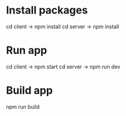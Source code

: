 
# Install packages
cd client -> npm install 
cd server -> npm install
# Run app
cd client -> npm start
cd server -> npm run dev
# Build app
npm run build


